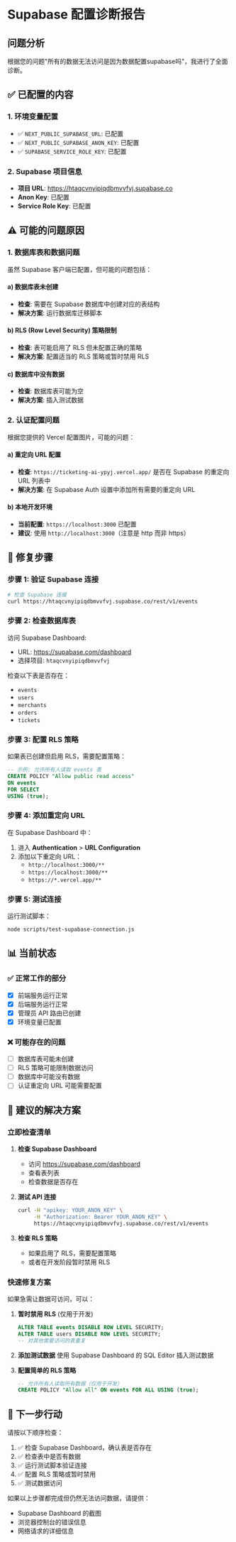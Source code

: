 # Supabase 配置诊断报告

## 问题分析

根据您的问题"所有的数据无法访问是因为数据配置supabase吗"，我进行了全面诊断。

## ✅ 已配置的内容

### 1. 环境变量配置
- ✅ `NEXT_PUBLIC_SUPABASE_URL`: 已配置
- ✅ `NEXT_PUBLIC_SUPABASE_ANON_KEY`: 已配置
- ✅ `SUPABASE_SERVICE_ROLE_KEY`: 已配置

### 2. Supabase 项目信息
- **项目 URL**: https://htaqcvnyipiqdbmvvfvj.supabase.co
- **Anon Key**: 已配置
- **Service Role Key**: 已配置

## ⚠️ 可能的问题原因

### 1. 数据库表和数据问题
虽然 Supabase 客户端已配置，但可能的问题包括：

#### a) 数据库表未创建
- **检查**: 需要在 Supabase 数据库中创建对应的表结构
- **解决方案**: 运行数据库迁移脚本

#### b) RLS (Row Level Security) 策略限制
- **检查**: 表可能启用了 RLS 但未配置正确的策略
- **解决方案**: 配置适当的 RLS 策略或暂时禁用 RLS

#### c) 数据库中没有数据
- **检查**: 数据库表可能为空
- **解决方案**: 插入测试数据

### 2. 认证配置问题

根据您提供的 Vercel 配置图片，可能的问题：

#### a) 重定向 URL 配置
- **检查**: `https://ticketing-ai-ypyj.vercel.app/` 是否在 Supabase 的重定向 URL 列表中
- **解决方案**: 在 Supabase Auth 设置中添加所有需要的重定向 URL

#### b) 本地开发环境
- **当前配置**: `https://localhost:3000` 已配置
- **建议**: 使用 `http://localhost:3000`（注意是 http 而非 https）

## 🔧 修复步骤

### 步骤 1: 验证 Supabase 连接

```bash
# 检查 Supabase 连接
curl https://htaqcvnyipiqdbmvvfvj.supabase.co/rest/v1/events
```

### 步骤 2: 检查数据库表

访问 Supabase Dashboard:
- URL: https://supabase.com/dashboard
- 选择项目: `htaqcvnyipiqdbmvvfvj`

检查以下表是否存在：
- `events`
- `users`
- `merchants`
- `orders`
- `tickets`

### 步骤 3: 配置 RLS 策略

如果表已创建但启用 RLS，需要配置策略：

```sql
-- 示例: 允许所有人读取 events 表
CREATE POLICY "Allow public read access" 
ON events 
FOR SELECT 
USING (true);
```

### 步骤 4: 添加重定向 URL

在 Supabase Dashboard 中：
1. 进入 **Authentication** > **URL Configuration**
2. 添加以下重定向 URL：
   - `http://localhost:3000/**`
   - `https://localhost:3000/**`
   - `https://*.vercel.app/**`

### 步骤 5: 测试连接

运行测试脚本：

```bash
node scripts/test-supabase-connection.js
```

## 📊 当前状态

### ✅ 正常工作的部分
- [x] 前端服务运行正常
- [x] 后端服务运行正常
- [x] 管理员 API 路由已创建
- [x] 环境变量已配置

### ❌ 可能存在的问题
- [ ] 数据库表可能未创建
- [ ] RLS 策略可能限制数据访问
- [ ] 数据库中可能没有数据
- [ ] 认证重定向 URL 可能需要配置

## 🎯 建议的解决方案

### 立即检查清单

1. **检查 Supabase Dashboard**
   - 访问 https://supabase.com/dashboard
   - 查看表列表
   - 检查数据是否存在

2. **测试 API 连接**
   ```bash
   curl -H "apikey: YOUR_ANON_KEY" \
        -H "Authorization: Bearer YOUR_ANON_KEY" \
        https://htaqcvnyipiqdbmvvfvj.supabase.co/rest/v1/events
   ```

3. **检查 RLS 策略**
   - 如果启用了 RLS，需要配置策略
   - 或者在开发阶段暂时禁用 RLS

### 快速修复方案

如果急需让数据可访问，可以：

1. **暂时禁用 RLS** (仅用于开发)
   ```sql
   ALTER TABLE events DISABLE ROW LEVEL SECURITY;
   ALTER TABLE users DISABLE ROW LEVEL SECURITY;
   -- 对其他需要访问的表重复
   ```

2. **添加测试数据**
   使用 Supabase Dashboard 的 SQL Editor 插入测试数据

3. **配置简单的 RLS 策略**
   ```sql
   -- 允许所有人读取所有数据（仅用于开发）
   CREATE POLICY "Allow all" ON events FOR ALL USING (true);
   ```

## 📝 下一步行动

请按以下顺序检查：

1. ✅ 检查 Supabase Dashboard，确认表是否存在
2. ✅ 检查表中是否有数据
3. ✅ 运行测试脚本验证连接
4. ✅ 配置 RLS 策略或暂时禁用
5. ✅ 测试数据访问

如果以上步骤都完成但仍然无法访问数据，请提供：
- Supabase Dashboard 的截图
- 浏览器控制台的错误信息
- 网络请求的详细信息



